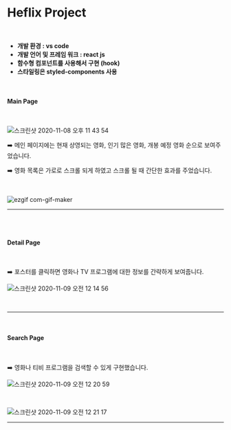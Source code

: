 # Heflix Project

</br>

- **개발 환경 : vs code**
- **개발 언어 및 프레임 워크 : react js**
- **함수형 컴포넌트를 사용해서 구현 (hook)**
- **스타일링은 styled-components 사용**

</br>

#### Main Page

</br>

![스크린샷 2020-11-08 오후 11 43 54](https://user-images.githubusercontent.com/48006103/98468307-41e73700-221d-11eb-9ede-8ddce55f3bfc.png)



:arrow_right: 메인 페이지에는  현재 상영되는 영화, 인기 많은 영화, 개봉 예정 영화 순으로 보여주었습니다. 

:arrow_right: 영화 목록은 가로로 스크롤 되게 하였고 스크롤 될 때 간단한 효과를 주었습니다.  

</br>

![ezgif com-gif-maker](https://user-images.githubusercontent.com/48006103/98468898-e36f8800-221f-11eb-893f-612fa48faf6d.gif)



---



</br></br> 



#### Detail Page 

</br>

:arrow_right: 포스터를 클릭하면 영화나 TV 프로그램에 대한 정보를 간략하게 보여줍니다. 

![스크린샷 2020-11-09 오전 12 14 56](https://user-images.githubusercontent.com/48006103/98469063-da32eb00-2220-11eb-9a33-3e247b3e9a80.png)

</br>

----



</br>

#### Search Page

</br>

:arrow_right: 영화나 티비 프로그램을 검색할 수 있게 구현했습니다. 

![스크린샷 2020-11-09 오전 12 20 59](https://user-images.githubusercontent.com/48006103/98469343-55e16780-2222-11eb-97aa-4d20ee99fddf.png)

</br>

![스크린샷 2020-11-09 오전 12 21 17](https://user-images.githubusercontent.com/48006103/98469353-609bfc80-2222-11eb-9133-2f51f862edad.png)







---



</br></br>